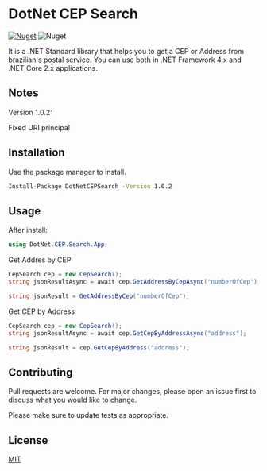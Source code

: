 # DotNet CEP Search

[![Nuget](https://img.shields.io/nuget/v/DotNetCEPSearch)](https://www.nuget.org/packages/DotNetCEPSearch/) ![Nuget](https://img.shields.io/nuget/dt/DotNetCEPSearch)

It is a .NET Standard library that helps you to get a CEP or Address from brazilian's postal service.
You can use both in .NET Framework 4.x and .NET Core 2.x applications.

## Notes
Version 1.0.2:

Fixed URI principal

## Installation

Use the package manager to install.

```bash
Install-Package DotNetCEPSearch -Version 1.0.2
```

## Usage

After install:
```C#
using DotNet.CEP.Search.App;
```
Get Addres by CEP
```C#
CepSearch cep = new CepSearch();
string jsonResultAsync = await cep.GetAddressByCepAsync("numberOfCep");

string jsonResult = GetAddressByCep("numberOfCep");
```
Get CEP by Address
```C#
CepSearch cep = new CepSearch();
string jsonResultAsync = await cep.GetCepByAddressAsync("address");

string jsonResult = cep.GetCepByAddress("address");
```

## Contributing
Pull requests are welcome. For major changes, please open an issue first to discuss what you would like to change.

Please make sure to update tests as appropriate.

## License
[MIT](https://choosealicense.com/licenses/mit/)
